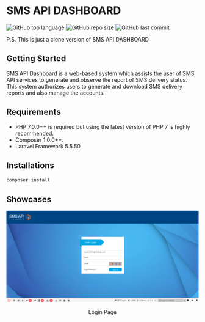 # SMS API DASHBOARD

<img alt="GitHub top language" src="https://img.shields.io/github/languages/top/farrasmuttaqin/sms-api-dashboard-clone">  <img alt="GitHub repo size" src="https://img.shields.io/github/repo-size/farrasmuttaqin/sms-api-dashboard-clone">  <img alt="GitHub last commit" src="https://img.shields.io/github/last-commit/farrasmuttaqin/sms-api-dashboard-clone">

P.S. This is just a clone version of SMS API DASHBOARD 

## Getting Started
SMS API Dashboard is a web-based system which assists the user of SMS API services to generate and observe the report of SMS delivery status. This system authorizes users to generate and download SMS delivery reports and also manage the accounts.

## Requirements
* PHP 7.0.0++ is required but using the latest version of PHP 7 is highly recommended.
* Composer 1.0.0++.
* Laravel Framework 5.5.50

## Installations
```bash
composer install
```

## Showcases

![Login Page](https://raw.githubusercontent.com/farrasmuttaqin/sms-api-dashboard-clone/Task-2-First_time_push_sms_api_dashboard/screenshoot/login.png)
<div style="text-align: center;"> <p style="text-align: center;">Login Page</p> </div>